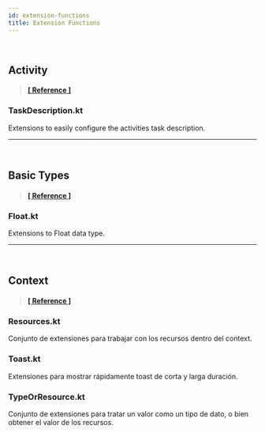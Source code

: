 ```yaml
---
id: extension-functions
title: Extension Functions
---
```


<br/>

## Activity 

> #### <a href="../reference/androidutils/com.jeovanimartinez.androidutils.reviews/-rate-app/index.html" target="_blank"><b>[ Reference ]</b></a>

### TaskDescription.kt

Extensions to easily configure the activities task description.

---

<br/>

## Basic Types

> #### <a href="../reference/androidutils/com.jeovanimartinez.androidutils.reviews/-rate-app/index.html" target="_blank"><b>[ Reference ]</b></a>

### Float.kt

Extensions to Float data type.

--- 

<br/>

## Context

> #### <a href="../reference/androidutils/com.jeovanimartinez.androidutils.reviews/-rate-app/index.html" target="_blank"><b>[ Reference ]</b></a>

### Resources.kt
 
Conjunto de extensiones para trabajar con los recursos dentro del context.
 
### Toast.kt

Extensiones para mostrar rápidamente toast de corta y larga duración.

### TypeOrResource.kt

Conjunto de extensiones para tratar un valor como un tipo de dato, o bien obtener el valor de los recursos.
